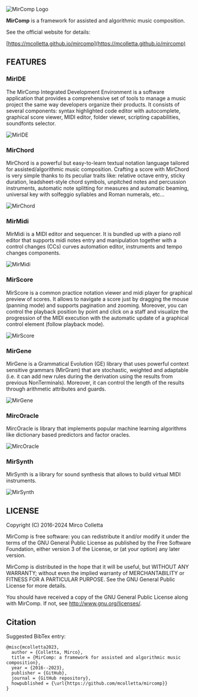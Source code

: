 ![MirComp Logo](/docs/assets/images/logo.png)


**MirComp** is a framework for assisted and algorithmic music composition.


See the official website for details:

[https://mcolletta.github.io/mircomp](https://mcolletta.github.io/mircomp)


## FEATURES


### MirIDE

The MirComp Integrated Development Environment is a software application that provides a comprehensive set of tools to manage a music project the same way developers organize their products.
It consists of several components: syntax highlighted code editor with autocomplete, graphical score viewer, MIDI editor, folder viewer, scripting capabilities, soundfonts selector.

![MirIDE](/docs/assets/images/screenshots/miride-hp.png)


### MirChord

MirChord is a powerful but easy-to-learn textual notation language tailored for assisted/algorithmic music composition.
Crafting a score with MirChord is very simple thanks to its peculiar traits like: relative octave entry, sticky duration, leadsheet-style chord symbols, unpitched notes and percussion instruments, automatic note splitting for measures and automatic beaming, universal key with solfeggio syllables and Roman numerals, etc...

![MirChord](/docs/assets/images/screenshots/mirtext-hp.png)


### MirMidi

MirMidi is a MIDI editor and sequencer. It is bundled up with a piano roll editor that supports midi notes entry and manipulation together with a control changes (CCs) curves automation editor, instruments and tempo changes components.


![MirMidi](/docs/assets/images/screenshots/mirmidi-hp.png)

### MirScore

MirScore is a common practice notation viewer and midi player for graphical preview of scores. It allows to navigate a score just by dragging the mouse (panning mode) and supports pagination and zooming. Moreover, you can control the playback position by point and click on a staff and visualize the progression of the MIDI execution with the automatic update of a graphical control element (follow playback mode).

![MirScore](/docs/assets/images/screenshots/mirscore.png)


### MirGene

MirGene is a Grammatical Evolution (GE) library that uses powerful context sensitive grammars (MirGram) that are stochastic, weighted and adaptable (i.e. it can add new rules during the derivation using the results from previous NonTerminals).
Moreover, it can control the length of the results through arithmetic attributes and guards.

![MirGene](/docs/assets/images/screenshots/genetic.png)


### MircOracle

MircOracle is library that implements popular machine learning algorithms like dictionary based predictors and factor oracles.


![MircOracle](/docs/assets/images/screenshots/automaton.png)

### MirSynth

MirSynth is a library for sound synthesis that allows to build virtual MIDI instruments.

![MirSynth](/docs/assets/images/screenshots/synth.png)



## LICENSE

Copyright (C) 2016-2024 Mirco Colletta

MirComp is free software: you can redistribute it and/or modify
it under the terms of the GNU General Public License as published by
the Free Software Foundation, either version 3 of the License, or
(at your option) any later version.

MirComp is distributed in the hope that it will be useful,
but WITHOUT ANY WARRANTY; without even the implied warranty of
MERCHANTABILITY or FITNESS FOR A PARTICULAR PURPOSE.  See the
GNU General Public License for more details.

You should have received a copy of the GNU General Public License
along with MirComp.  If not, see <http://www.gnu.org/licenses/>.


## Citation

Suggested BibTex entry:

```
@misc{mcolletta2023,
  author = {Colletta, Mirco},
  title = {MirComp: a framework for assisted and algorithmic music composition},
  year = {2016--2023},
  publisher = {GitHub},
  journal = {GitHub repository},
  howpublished = {\url{https://github.com/mcolletta/mircomp}}
}
```
